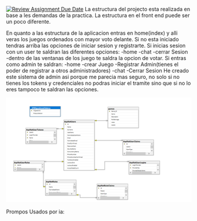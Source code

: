 [![Review Assignment Due Date](https://classroom.github.com/assets/deadline-readme-button-22041afd0340ce965d47ae6ef1cefeee28c7c493a6346c4f15d667ab976d596c.svg)](https://classroom.github.com/a/WZovCNvQ)
La estructura del projecto esta realizada en base a les demandas de la practica. La estructura en el front end puede ser un poco diferente.

En quanto a las estructura de la aplicacion entras en home(index) y alli veras los juegos ordenados con mayor voto delante. Si no esta iniciado tendras arriba las opciones de iniciar sesion y registrarte. Si inicias sesion con un user te saldran las diferentes opciones:
    -home
    -chat
    -cerrar Sesion
    -dentro de las ventanas de los juego te saldra la opcion de votar.
Si entras como admin te saldran:
    -home
    -crear Juego
    -Registrar Admin(tienes el poder de registrar a otros administradores)
    -chat
    -Cerrar Sesion
He creado este sistema de admin asi porque me parecia mas seguro, no solo si no tienes los tokens y credenciales no podras iniciar el tramite sino que si  no lo eres tampoco te saldran las opciones.

![alt text](image.png)


Prompos Usados por ia:

